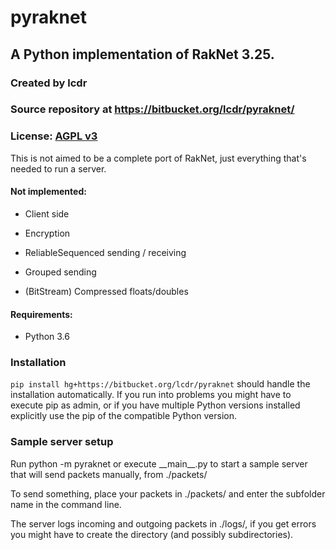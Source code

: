 # pyraknet
## A Python implementation of RakNet 3.25.
### Created by lcdr
### Source repository at https://bitbucket.org/lcdr/pyraknet/
### License: [AGPL v3](https://www.gnu.org/licenses/agpl-3.0.html)


This is not aimed to be a complete port of RakNet, just everything that's needed to run a server.

#### Not implemented:

* Client side

* Encryption

* ReliableSequenced sending / receiving

* Grouped sending

* (BitStream) Compressed floats/doubles

#### Requirements:
* Python 3.6

### Installation

`pip install hg+https://bitbucket.org/lcdr/pyraknet` should handle the installation automatically. If you run into problems you might have to execute pip as admin, or if you have multiple Python versions installed explicitly use the pip of the compatible Python version.

### Sample server setup
Run python -m pyraknet or execute \_\_main\_\_.py to start a sample server that will send packets manually, from ./packets/

To send something, place your packets in ./packets/<your subfolder> and enter the subfolder name in the command line.

The server logs incoming and outgoing packets in ./logs/, if you get errors you might have to create the directory (and possibly subdirectories).
